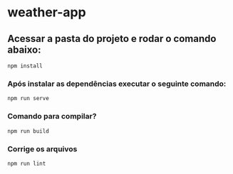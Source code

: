 # weather-app

## Acessar a pasta do projeto e rodar o comando abaixo:
```
npm install
```

### Após instalar as dependências executar o seguinte comando:
```
npm run serve
```

### Comando para compilar?
```
npm run build
```

### Corrige os arquivos
```
npm run lint
